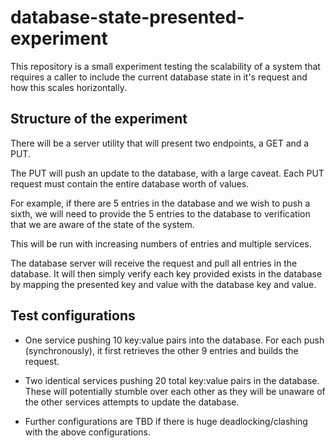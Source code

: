 # database-state-presented-experiment
This repository is a small experiment testing the scalability of a system that requires a caller to include the current database state in it's request and how this scales horizontally.

## Structure of the experiment

There will be a server utility that will present two endpoints, a GET and a PUT. 

The PUT will push an update to the database, with a large caveat. Each PUT request
must contain the entire database worth of values.

For example, if there are 5 entries in the database and we wish to push a sixth, we will need
to provide the 5 entries to the database to verification that we are aware of the state of the system.

This will be run with increasing numbers of entries and multiple services.

The database server will receive the request and pull all entries in the database. It will then
simply verify each key provided exists in the database by mapping the presented key and value with
the database key and value.

## Test configurations

- One service pushing 10 key:value pairs into the database. For each push (synchronously), it first
retrieves the other 9 entries and builds the request.

- Two identical services pushing 20 total key:value pairs in the database. These will potentially stumble
over each other as they will be unaware of the other services attempts to update the database.

- Further configurations are TBD if there is huge deadlocking/clashing with the above configurations.
